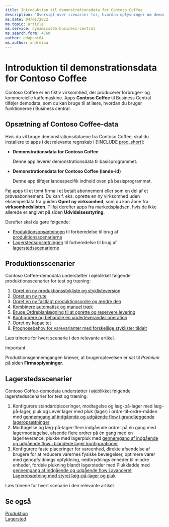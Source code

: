 ```yaml
---
title: Introduktion til demonstrationsdata for Contoso Coffee
description: 'Oversigt over scenarier for, hvordan oplysninger om demonstrationsdata for Contoso Coffee kan hjælpe dig med at lære, hvordan du bruger funktionerne i Business central.'
ms.date: 04/01/2022
ms.topic: article
ms.service: dynamics365-business-central
ms.search.form: 4760
author: edupont04
ms.author: andreipa
---
```


# <a name="introduction-to-contoso-coffee-demo-data"></a><a name="introduction-to-contoso-coffee-demo-data"></a>Introduktion til demonstrationsdata for Contoso Coffee

Contoso Coffee er en fiktiv virksomhed, der producerer forbruger- og kommercielle kaffemaskine. Apps **Contoso Coffee** til Business Central tilføjer demodata, som du kan bruge til at lære, hvordan du bruger funktionerne i Business central.  


## <a name="set-up-contoso-coffee-data"></a><a name="set-up-contoso-coffee-data"></a>Opsætning af Contoso Coffee-data

Hvis du vil bruge demonstrationsdataene fra Contoso Coffee, skal du installere to apps i det relevante regnskab i [!INCLUDE [prod_short](../includes/prod_short.md)]:  

- **Demonstrationsdata for Contoso Coffee**  

    Denne app leverer demonstrationsdata til basisprogrammet.  
- **Demonstrationsdata for Contoso Coffee (lande-id)**  

    Denne app tilføjer landespecifik indhold oven på basisprogrammet.

Føj apps til et tomt firma i et betalt abonnement eller som en del af et prøveabonnement. Du kan f. eks. oprette en ny virksomhed uden eksempeldata fra guiden **Opret ny virksomhed**, som du kan åbne fra **virksomhedslisten**. Tilføj derefter apps fra [markedspladsen](../ui-extensions-install-uninstall.md#install), hvis de ikke allerede er angivet på siden **Udvidelsesstyring**.  

Derefter skal du gøre følgende:
 - [Produktionsopsætningen](manufacturing/contoso-coffee-manufacturing-intro.md) til forberedelse til brug af [produktionsscenarierne](#manufacturing-scenarios)
 - [Lagerstedsopsætningen](warehousing/contoso-coffee-warehousing-intro.md) til forberedelse til brug af [lagerstedsscenarierne](#warehousing-scenarios)

## <a name="manufacturing-scenarios"></a><a name="manufacturing-scenarios"></a>Produktionsscenarier

Contoso Coffee-demodata understøtter i øjeblikket følgende produktionsscenarier for test og træning:

1. [Opret en ny produktionsstykliste og styklisteversion](manufacturing/create-new-production-bom-version.md)  
2. [Opret en ny rute](manufacturing/create-new-routing.md)  
3. [Opret en ny fastlagt produktionsordre og ændre den](manufacturing/create-firm-planned-production-order-change.md)  
4. [Kombinere automatisk og manuel træk](manufacturing/combine-automatic-manual-flushing.md)  
5. [Bruge Ordreplanlægning til at oprette og reservere levering](manufacturing/order-planning-create-reserve-supply.md)  
6. [Konfigurere og behandle en underleverandør operation](manufacturing/set-up-process-subcontracting-operation.md)  
7. [Opret ny kapacitet](manufacturing/set-up-new-capacity.md)  
8. [Prognosebehov for varevarianter med forskellige styklister tildelt](manufacturing/variants.md)  

Læs trinene for hvert scenarie i den relevante artikel.  

> [!IMPORTANT]
> Produktionsgennemgangen kræver, at brugeroplevelsen er sat til *Premium* på siden **Firmaoplysninger**.

## <a name="warehousing-scenarios"></a><a name="warehousing-scenarios"></a>Lagerstedsscenarier

Contoso Coffee-demodata understøtter i øjeblikket følgende lagerstedsscenarier for test og træning:

1.  Konfigurere standardplaceringer, modtagelse og læg-på-lager med læg-på-lager, pluk og Levér lager med pluk (lager) i ordre-til-ordre-måden med [gennemgang af indgående og udgående flow i grundlæggende lageropsætninger](warehousing/warehouse-basic-flow-putaway-pick.md)
2.  Modtagelse og læg-på-lager-flere indgående ordrer på én gang med lagermodtagelse, afsende flere ordrer på én gang med en lagerleverance, plukke med lagerpluk med [gennemgang af indgående og udgående flow i blandede lager konfigurationer](warehousing/warehouse-mixed-flow-receive-pick-ship.md)
3.  Konfigurere faste placeringer for vareenhed, direkte afsendelse af brugere for at reducere varernes fysiske bevægelser, optimere varer med genopfyldnings opfyldning, nedbrydnings enheder til mindre enheder, fordele plukning blandt lagersteder med Plukkladde med [gennemgang af indgående og udgående flow i avanceret Lageropsætning med styret læg-på-lager og pluk](warehousing/warehouse-directed-flow.md)

Læs trinene for hvert scenarie i den relevante artikel.
   
## <a name="see-also"></a><a name="see-also"></a>Se også

[Produktion](../production-manage-manufacturing.md)  
[Lagersted](../warehouse-manage-warehouse.md)  


